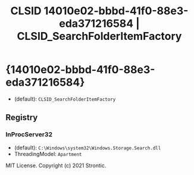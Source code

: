 ﻿---
title: "CLSID 14010e02-bbbd-41f0-88e3-eda371216584 | CLSID_SearchFolderItemFactory"
excerpt: What is COM-Object CLSID 14010e02-bbbd-41f0-88e3-eda371216584?
---

# {14010e02-bbbd-41f0-88e3-eda371216584}

* (default): `CLSID_SearchFolderItemFactory`

## Registry


### InProcServer32

* (default): `C:\Windows\system32\Windows.Storage.Search.dll`
* ThreadingModel: `Apartment`

MIT License. Copyright (c) 2021 Strontic.


